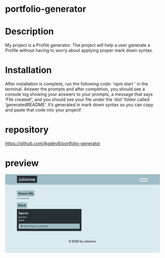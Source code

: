 # portfolio-generator

# Description
My project is a Profile generator. The project will help a user generate a Profile without having to worry about applying proper mark down syntax.

# Installation
After installation is complete, run the following code: ‘npm start
’ in the terminal. Answer the prompts and after completion, you should see a console log showing your answers to your prompts, a message that says ‘File created!’, and you should see your file under the ‘dist’ folder called ‘generatedREADME’. It’s generated in mark down syntax so you can copy and paste that code into your project!

# repository
https://github.com/jkgdev8/portfolio-generator

# preview

![Getting Started](./preview-screen.png)

